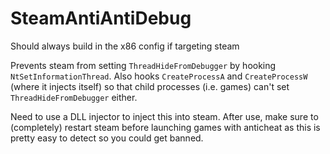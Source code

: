# SteamAntiAntiDebug

Should always build in the x86 config if targeting steam

Prevents steam from setting `ThreadHideFromDebugger` by hooking `NtSetInformationThread`. Also hooks `CreateProcessA` and `CreateProcessW` (where it injects itself) so that child processes (i.e. games) can't set `ThreadHideFromDebugger` either.

Need to use a DLL injector to inject this into steam. After use, make sure to (completely) restart steam before launching games with anticheat as this is pretty easy to detect so you could get banned.
